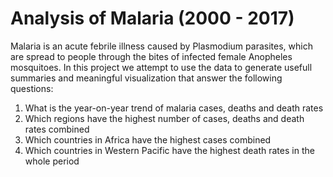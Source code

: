 # Analysis of Malaria (2000 - 2017)
Malaria is an acute febrile illness caused by Plasmodium parasites, which are spread to people through the bites of infected female Anopheles mosquitoes.
In this project we attempt to use the data to generate usefull summaries and meaningful visualization
that answer the following questions:
1. What is the year-on-year trend of malaria cases, deaths and death rates
2. Which regions have the highest number of cases, deaths and death rates combined
3. Which countries in Africa have the highest cases combined
4. Which countries in Western Pacific have the highest death rates in the whole period
